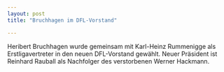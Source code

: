 ```yaml
---
layout: post
title: "Bruchhagen im DFL-Vorstand"

---
```


Heribert Bruchhagen wurde gemeinsam mit Karl-Heinz Rummenigge als Erstligavertreter in den neuen DFL-Vorstand gewählt. Neuer Präsident ist Reinhard Rauball als Nachfolger des verstorbenen Werner Hackmann. 


